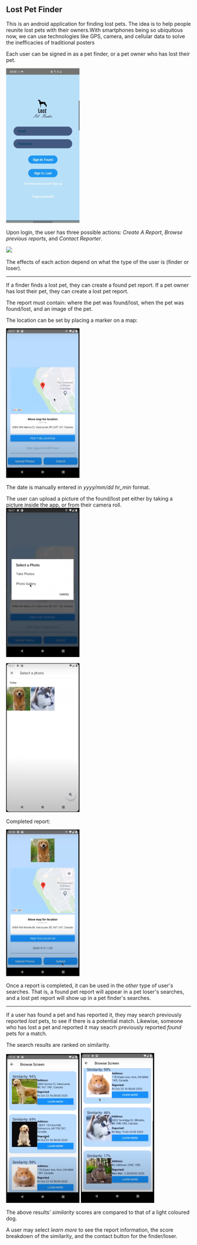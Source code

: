## Lost Pet Finder

This is an android application for finding lost pets. The idea is to help people reunite lost pets with their owners.With smartphones being so ubiquitous now, we can use technologies like GPS, camera, and cellular data to solve the inefficacies of traditional posters


Each user can be signed in as a pet finder, or a pet owner who has lost their pet.

<img src = "READMEPICTURES/0.jpg" width = "200">

Upon login, the user has three possible actions: _Create A Report_, _Browse previous reports_, and _Contact Reporter_.


<img src = "READMEPICTURES/1.jpg" width = "200">

The effects of each action depend on what the type of the user is (finder or loser).

--------------------------------------------------------------------------------------------------------------------------------------------------------------------------------

If a finder finds a lost pet, they can create a found pet report. If a pet owner has lost their pet, they can create a lost pet report.

The report must contain: where the pet was found/lost, when the pet was found/lost, and an image of the pet.

The location can be set by placing a marker on a map:

<img src = "READMEPICTURES/2.png" width = "200">


The date is manually entered in _yyyy/mm/dd hr_min_ format.

The user can upload a picture of the found/lost pet either by taking a picture inside the app, or from their camera roll.
<img src = "READMEPICTURES/3.png" width = "200">

<img src = "READMEPICTURES/4.png" width = "200">

Completed report:

<img src = "READMEPICTURES/5.png" width = "200">

Once a report is completed, it can be used in the _other_ type of user's searches. That is, a found pet report will appear in a pet loser's searches, and a lost pet report will show up in a pet finder's searches.

--------------------------------------------------------------------------------------------------------------------------------------------------------------------------------

If a user has found a pet and has reported it, they may search previously reported _lost_ pets, to see if there is a potential match. Likewise, someone who has lost a pet and reported it may seacrh previously reported _found_ pets for a match.

The search results are ranked on similarity. 

<img src = "READMEPICTURES/6.png" width = "200">

<img src = "READMEPICTURES/7.png" width = "200">

The above results' _similarity_ scores are compared to that of a light coloured dog.

A user may select _learn more_ to see the report information, the score breakdown of the similarity, and the contact button for the finder/loser.
